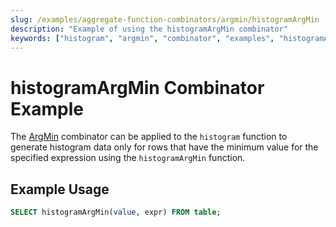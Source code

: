 ```yaml
---
slug: /examples/aggregate-function-combinators/argmin/histogramArgMin
description: "Example of using the histogramArgMin combinator"
keywords: ["histogram", "argmin", "combinator", "examples", "histogramArgMin"]
---
```


# histogramArgMin Combinator Example

The [ArgMin](/sql-reference/aggregate-functions/combinators#-argmin) combinator can be applied to the `histogram` function to generate histogram data only for rows that have the minimum value for the specified expression using the `histogramArgMin` function.

## Example Usage

```sql
SELECT histogramArgMin(value, expr) FROM table;
``` 
